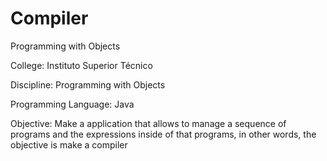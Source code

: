 # Compiler
Programming with Objects

College: Instituto Superior Técnico

Discipline: Programming with Objects

Programming Language: Java

Objective: Make a application that allows to manage a sequence of programs and the expressions inside of that programs, in other words,              the objective is make a compiler
